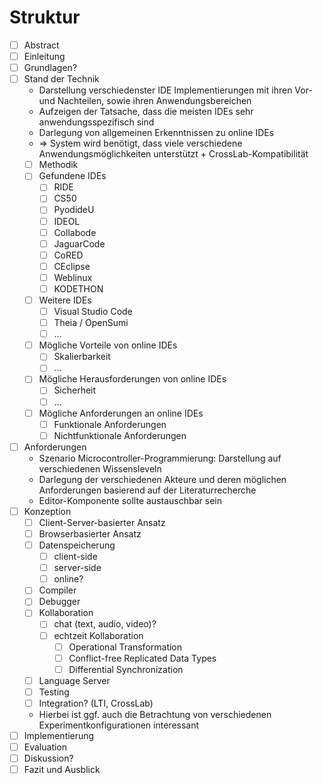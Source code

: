 # Struktur

- [ ] Abstract
- [ ] Einleitung
- [ ] Grundlagen?
- [ ] Stand der Technik
  - Darstellung verschiedenster IDE Implementierungen mit ihren Vor- und Nachteilen, sowie ihren Anwendungsbereichen
  - Aufzeigen der Tatsache, dass die meisten IDEs sehr anwendungsspezifisch sind
  - Darlegung von allgemeinen Erkenntnissen zu online IDEs
  - => System wird benötigt, dass viele verschiedene Anwendungsmöglichkeiten unterstützt + CrossLab-Kompatibilität
  - [ ] Methodik
  - [ ] Gefundene IDEs
    - [ ] RIDE
    - [ ] CS50
    - [ ] PyodideU
    - [ ] IDEOL
    - [ ] Collabode
    - [ ] JaguarCode
    - [ ] CoRED
    - [ ] CEclipse
    - [ ] Weblinux
    - [ ] KODETHON
  - [ ] Weitere IDEs
    - [ ] Visual Studio Code
    - [ ] Theia / OpenSumi
    - [ ] ...
  - [ ] Mögliche Vorteile von online IDEs
    - [ ] Skalierbarkeit
    - [ ] ...
  - [ ] Mögliche Herausforderungen von online IDEs
    - [ ] Sicherheit
    - [ ] ...
  - [ ] Mögliche Anforderungen an online IDEs
    - [ ] Funktionale Anforderungen
    - [ ] Nichtfunktionale Anforderungen
- [ ] Anforderungen
  - Szenario Microcontroller-Programmierung: Darstellung auf verschiedenen Wissensleveln
  - Darlegung der verschiedenen Akteure und deren möglichen Anforderungen basierend auf der Literaturrecherche
  - Editor-Komponente sollte austauschbar sein
- [ ] Konzeption
  - [ ] Client-Server-basierter Ansatz
  - [ ] Browserbasierter Ansatz
  - [ ] Datenspeicherung
    - [ ] client-side
    - [ ] server-side
    - [ ] online?
  - [ ] Compiler
  - [ ] Debugger
  - [ ] Kollaboration
    - [ ] chat (text, audio, video)?
    - [ ] echtzeit Kollaboration
      - [ ] Operational Transformation
      - [ ] Conflict-free Replicated Data Types
      - [ ] Differential Synchronization
  - [ ] Language Server
  - [ ] Testing
  - [ ] Integration? (LTI, CrossLab)
  - Hierbei ist ggf. auch die Betrachtung von verschiedenen Experimentkonfigurationen interessant
- [ ] Implementierung
- [ ] Evaluation
- [ ] Diskussion?
- [ ] Fazit und Ausblick

